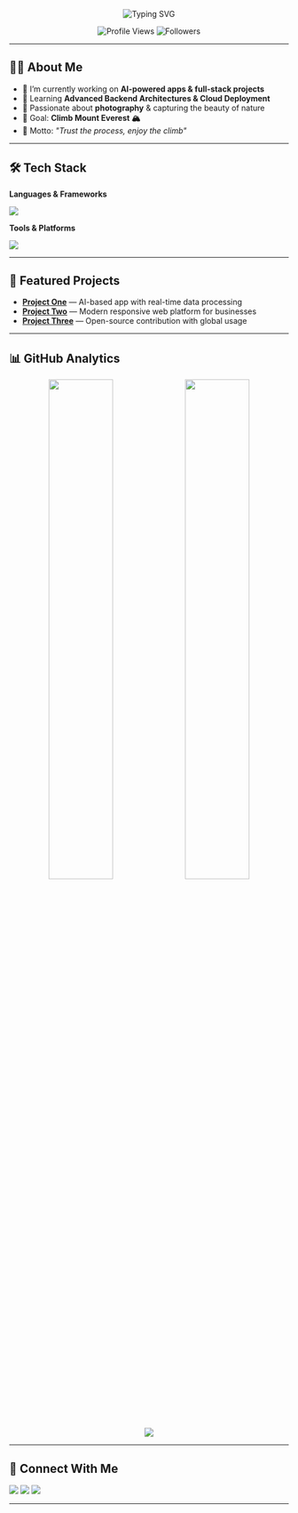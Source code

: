 <!-- HEADER -->
<div align="center">
  <img src="https://readme-typing-svg.herokuapp.com?font=Fira+Code&size=30&pause=1000&color=36BCF7&center=true&vCenter=true&width=500&lines=Hey%2C+I'm+Susu+%F0%9F%91%8B;Full-Stack+Developer;AI+Enthusiast;Always+Learning+New+Things" alt="Typing SVG" />
</div>

<!-- INTRO -->
<p align="center">
  <img src="https://komarev.com/ghpvc/?username=YOUR_USERNAME&label=Profile%20Views&color=36BCF7&style=for-the-badge" alt="Profile Views" />
  <img src="https://img.shields.io/github/followers/YOUR_USERNAME?label=Followers&color=36BCF7&style=for-the-badge" alt="Followers" />
</p>

---

## 👨‍💻 About Me
- 🔭 I’m currently working on **AI-powered apps & full-stack projects**  
- 🌱 Learning **Advanced Backend Architectures & Cloud Deployment**  
- 📸 Passionate about **photography** & capturing the beauty of nature  
- 🎯 Goal: **Climb Mount Everest 🏔️**  
- 🧠 Motto: *"Trust the process, enjoy the climb"*  

---

## 🛠 Tech Stack

**Languages & Frameworks**
<p>
  <img src="https://skillicons.dev/icons?i=python,js,html,css,react,tailwind,flask,django,postgresql,mysql" />
</p>

**Tools & Platforms**
<p>
  <img src="https://skillicons.dev/icons?i=git,github,vscode,figma,linux,docker,aws" />
</p>

---

## 🚀 Featured Projects
- **[Project One](https://github.com/YOUR_USERNAME/PROJECT)** — AI-based app with real-time data processing  
- **[Project Two](https://github.com/YOUR_USERNAME/PROJECT)** — Modern responsive web platform for businesses  
- **[Project Three](https://github.com/YOUR_USERNAME/PROJECT)** — Open-source contribution with global usage  

---

## 📊 GitHub Analytics
<p align="center">
  <img src="https://github-readme-stats.vercel.app/api?username=YOUR_USERNAME&show_icons=true&theme=tokyonight&hide_border=true" width="48%" />
  <img src="https://github-readme-streak-stats.herokuapp.com?user=YOUR_USERNAME&theme=tokyonight&hide_border=true" width="48%" />
</p>
<p align="center">
  <img src="https://github-readme-activity-graph.vercel.app/graph?username=YOUR_USERNAME&bg_color=1a1b27&color=38bdae&line=38bdae&point=ffffff&hide_border=true" />
</p>

---

## 🤝 Connect With Me
<p>
  <a href="https://linkedin.com/in/YOUR_LINKEDIN" target="_blank"><img src="https://img.shields.io/badge/LinkedIn-0077B5.svg?&style=for-the-badge&logo=linkedin&logoColor=white" /></a>
  <a href="https://instagram.com/YOUR_INSTAGRAM" target="_blank"><img src="https://img.shields.io/badge/Instagram-E4405F.svg?&style=for-the-badge&logo=instagram&logoColor=white" /></a>
  <a href="mailto:YOUR_EMAIL"><img src="https://img.shields.io/badge/Email-D14836.svg?&style=for-the-badge&logo=gmail&logoColor=white" /></a>
</p>

---